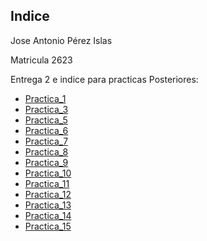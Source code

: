 ## Indice
Jose Antonio Pérez Islas

Matricula 2623

Entrega 2 e indice para practicas Posteriores:
- [Practica_1](/Proyecto_1/Script/Antonio_Perez.md)
- [Practica_3](https://github.com/Antonio1886/Practica_3.3_Lenguaje_Inter.git)
- [Practica_5](/Practica_5/practica-5.md)
- [Practica_6](https://github.com/Antonio1886/Practica6.git)
- [Practica_7](/Practica_7/)
- [Practica_8](/Practica_8/)
- [Practica_9](/Practica_9/)
- [Practica_10](/Practica_10/)
- [Practica_11](/Practica_11/)
- [Practica_12](/Practica_12/)
- [Practica_13](/Practica_13/)
- [Practica_14](/Practica_14/)
- [Practica_15](/Practica_15/)